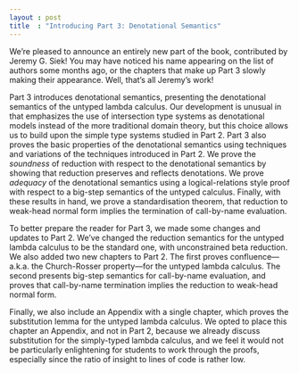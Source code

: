 ```yaml
---
layout : post
title  : "Introducing Part 3: Denotational Semantics"
---
```


We’re pleased to announce an entirely new part of the book, contributed by Jeremy G. Siek! You may have noticed his name appearing on the list of authors some months ago, or the chapters that make up Part 3 slowly making their appearance. Well, that’s all Jeremy’s work!

Part 3 introduces denotational semantics, presenting the denotational semantics of the untyped lambda calculus. Our development is unusual in that emphasizes the use of intersection type systems as denotational models instead of the more traditional domain theory, but this choice allows us to build upon the simple type systems studied in Part 2.
Part 3 also proves the basic properties of the denotational semantics using techniques and variations of the techniques introduced in Part 2. We prove the *soundness* of reduction with respect to the denotational semantics by showing that reduction preserves and reflects denotations. We prove *adequacy* of the denotational semantics using a logical-relations style proof with respect to a big-step semantics of the untyped calculus. Finally, with these results in hand, we prove a standardisation theorem, that reduction to weak-head normal form implies the termination of call-by-name evaluation.

To better prepare the reader for Part 3, we made some changes and updates to Part 2. We’ve changed the reduction semantics for the untyped lambda calculus to be the standard one, with unconstrained beta reduction. We also added two new chapters to Part 2. The first proves confluence—a.k.a. the Church-Rosser property—for the untyped lambda calculus. The second presents big-step semantics for call-by-name evaluation, and proves that call-by-name termination implies the reduction to weak-head normal form.

Finally, we also include an Appendix with a single chapter, which proves the substitution lemma for the untyped lambda calculus. We opted to place this chapter an Appendix, and not in Part 2, because we already discuss substitution for the simply-typed lambda calculus, and we feel it would not be particularly enlightening for students to work through the proofs, especially since the ratio of insight to lines of code is rather low.
